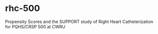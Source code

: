 # rhc-500
Propensity Scores and the SUPPORT study of Right Heart Catheterization for PQHS/CRSP 500 at CWRU
